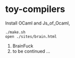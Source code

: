 # toy-compilers

Install OCaml and Js_of_Ocaml,

```shell
./make.sh
open ./sites/brain.html
```

1. BrainFuck
2. to be continued ...
